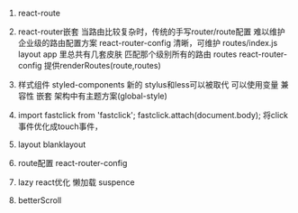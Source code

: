 1. react-route
3. react-router嵌套
当路由比较复杂时，传统的手写router/route配置 难以维护 
企业级的路由配置方案 react-router-config 清晰，可维护 routes/index.js
layout app 里总共有几套皮肤 匹配那个级别所有的路由
routes react-router-config 提供renderRoutes(route,routes)

1. 样式组件 styled-components
    新的 stylus和less可以被取代 可以使用变量 兼容性 嵌套 架构中有主题方案(global-style)
2. import fastclick from 'fastclick';
    fastclick.attach(document.body);
    将click事件优化成touch事件，
3. layout blanklayout
4. route配置 react-router-config
5. lazy react优化 懒加载 suspence
6. betterScroll 

